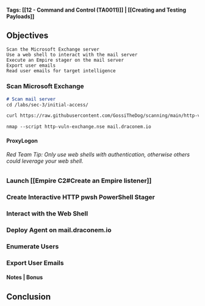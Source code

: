 #### Tags: [[12 - Command and Control (TA0011)]] | [[Creating and Testing Payloads]]
## Objectives

    Scan the Microsoft Exchange server
    Use a web shell to interact with the mail server
    Execute an Empire stager on the mail server
    Export user emails
    Read user emails for target intelligence
### Scan Microsoft Exchange
```markdown
# Scan mail server
cd /labs/sec-3/initial-access/

curl https://raw.githubusercontent.com/GossiTheDog/scanning/main/http-vuln-exchange.nse -o http-vuln-exchange.nse

nmap --script http-vuln-exchange.nse mail.draconem.io
```
#### ProxyLogon



###### Red Team Tip: Only use web shells with authentication, otherwise others could leverage your web shell.

### Launch [[Empire C2#Create an Empire listener]]


### Create Interactive HTTP pwsh PowerShell Stager


### Interact with the Web Shell


### Deploy Agent on mail.draconem.io


### Enumerate Users


### Export User Emails


#### Notes | Bonus



## Conclusion